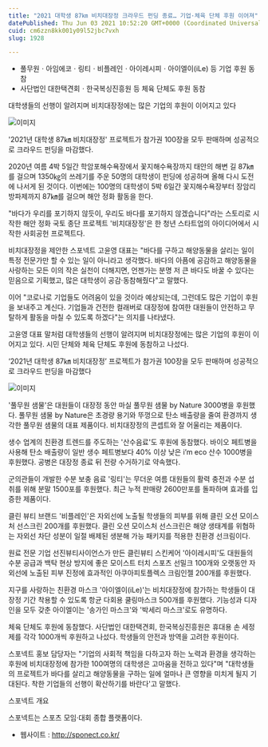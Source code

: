 ```yaml
---
title: "2021 대학생 87㎞ 비치대장정 크라우드 펀딩 종료… 기업·체육 단체 후원 이어져"
datePublished: Thu Jun 03 2021 10:52:20 GMT+0000 (Coordinated Universal Time)
cuid: cm6zzn8kk001y09l52jbc7vxh
slug: 1928

---
```



- 풀무원ㆍ아임에코ㆍ링티ㆍ비플레인ㆍ아이레시피ㆍ아이엘이(iLe) 등 기업 후원 동참
- 사단법인 대한택견회ㆍ한국복싱진흥원 등 체육 단체도 후원 동참

대학생들의 선행이 알려지며 비치대장정에는 많은 기업의 후원이 이어지고 있다

![이미지](https://cdn.hashnode.com/res/hashnode/image/upload/v1739248486648/4c8e3361-68f7-467d-a83e-59b57369a479.jpeg)

'2021년 대학생 87㎞ 비치대장정' 프로젝트가 참가권 100장을 모두 판매하며 성공적으로 크라우드 펀딩을 마감했다.

2020년 여름 4박 5일간 학암포해수욕장에서 꽃지해수욕장까지 태안의 해변 길 87㎞를 걸으며 1350㎏의 쓰레기를 주운 50명의 대학생이 펀딩에 성공하며 올해 다시 도전에 나서게 된 것이다. 이번에는 100명의 대학생이 5박 6일간 꽃지해수욕장부터 장암리방파제까지 87㎞를 걸으며 해안 정화 활동을 한다.

"바다가 우리를 포기하지 않듯이, 우리도 바다를 포기하지 않겠습니다"라는 스토리로 시작한 해안 정화 국토 종단 프로젝트 '비치대장정'은 한 청년 스타트업의 아이디어에서 시작한 사회공헌 프로젝트다.

비치대장정을 제안한 스포넥트 고윤영 대표는 "바다를 구하고 해양동물을 살리는 일이 특정 전문가만 할 수 있는 일이 아니라고 생각했다. 바다의 아픔에 공감하고 해양동물을 사랑하는 모든 이의 작은 실천이 더해지면, 언젠가는 분명 저 큰 바다도 바꿀 수 있다는 믿음으로 기획했고, 많은 대학생이 공감·동참해줬다"고 말했다.

이어 "코로나로 기업들도 어려움이 있을 것이라 예상되는데, 그런데도 많은 기업이 후원을 보내주고 계신다. 기업들과 건전한 컬래버로 대장정에 참여한 대원들이 안전하고 무탈하게 활동을 마칠 수 있도록 하겠다"는 의지를 나타냈다.

고윤영 대표 말처럼 대학생들의 선행이 알려지며 비치대장정에는 많은 기업의 후원이 이어지고 있다. 시민 단체와 체육 단체도 후원에 동참하고 나섰다.

‘2021년 대학생 87㎞ 비치대장정’ 프로젝트가 참가권 100장을 모두 판매하며 성공적으로 크라우드 펀딩을 마감했다

![이미지](https://cdn.hashnode.com/res/hashnode/image/upload/v1739248489081/cc156188-d51e-4b69-adf4-5f3e80c7d7f6.jpeg)

'풀무원 샘물'은 대원들이 대장정 동안 마실 풀무원 샘물 by Nature 3000병을 후원했다. 풀무원 샘물 by Nature은 초경량 용기와 뚜껑으로 탄소 배출량을 줄여 환경까지 생각한 풀무원 샘물의 대표 제품이다. 비치대장정의 콘셉트와 잘 어울리는 제품이다.

생수 업계의 친환경 트렌드를 주도하는 '산수음료'도 후원에 동참했다. 바이오 페트병을 사용해 탄소 배출량이 일반 생수 페트병보다 40% 이상 낮은 i’m eco 산수 1000병을 후원했다. 공병은 대장정 종료 뒤 전량 수거하기로 약속했다.

군의관들이 개발한 수분 보충 음료 '링티'는 무더운 여름 대원들의 활력 충전과 수분 섭취를 위해 분말 1500포를 후원했다. 최근 누적 판매량 2600만포를 돌파하며 효과를 입증한 제품이다.

클린 뷰티 브랜드 '비플레인'은 자외선에 노출될 학생들의 피부를 위해 클린 오션 모이스처 선스크린 200개를 후원했다. 클린 오션 모이스처 선스크린은 해양 생태계를 위협하는 자외선 차단 성분이 일절 배제된 생분해 가능 패키지를 적용한 친환경 선크림이다.

원료 전문 기업 선진뷰티사이언스가 만든 클린뷰티 스킨케어 '아이레시피'도 대원들의 수분 공급과 백탁 현상 방지에 좋은 모이스트 터치 스포츠 선밀크 100개와 오랫동안 자외선에 노출된 피부 진정에 효과적인 아쿠아피토플렉스 크림인젤 200개를 후원했다.

지구를 사랑하는 친환경 마스크 '아이엘이(iLe)'는 비치대장정에 참가하는 학생들이 대장정 기간 착용할 수 있도록 항균 다회용 쿨링마스크 500개를 후원했다. 기능성과 디자인을 모두 갖춘 아이엘이는 '송가인 마스크'와 '박세리 마스크'로도 유명하다.

체육 단체도 후원에 동참했다. 사단법인 대한택견회, 한국복싱진흥원은 휴대용 손 세정제를 각각 1000개씩 후원하고 나섰다. 학생들의 안전과 방역을 고려한 후원이다.

스포넥트 홍보 담당자는 "기업의 사회적 책임을 다하고자 하는 노력과 환경을 생각하는 후원에 비치대장정에 참가한 100여명의 대학생은 고마움을 전하고 있다"며 "대학생들의 프로젝트가 바다를 살리고 해양동물을 구하는 일에 얼마나 큰 영향을 미치게 될지 기대된다. 착한 기업들의 선행이 확산하기를 바란다'고 말했다.

스포넥트 개요

스포넥트는 스포츠 모임·대회 종합 플랫폼이다.

- 웹사이트 : http://sponect.co.kr/
